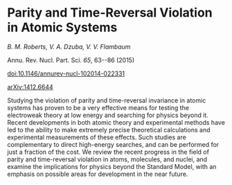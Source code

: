 # Parity and Time-Reversal Violation in Atomic Systems

_B. M. Roberts, V. A. Dzuba, V. V. Flambaum_

Annu. Rev. Nucl. Part. Sci. *65*, 63--86 (2015)

[doi:10.1146/annurev-nucl-102014-022331](http://dx.doi.org/10.1146/annurev-nucl-102014-022331)

[arXiv:1412.6644](http://arxiv.org/abs/1412.6644)


Studying the violation of parity and time-reversal invariance in atomic systems has proven to be a very effective means for testing the electroweak theory at low energy and searching for physics beyond it. Recent developments in both atomic theory and experimental methods have led to the ability to make extremely precise theoretical calculations and experimental measurements of these effects. Such studies are complementary to direct high-energy searches, and can be performed for just a fraction of the cost. We review the recent progress in the field of parity and time-reversal violation in atoms, molecules, and nuclei, and examine the implications for physics beyond the Standard Model, with an emphasis on possible areas for development in the near future.

